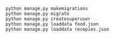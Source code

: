 
`python manage.py makemigrations`  
`python manage.py migrate`  
`python manage.py createsuperuser`  
`python manage.py loaddata food.json`  
`python manage.py loaddata recepies.json`  
